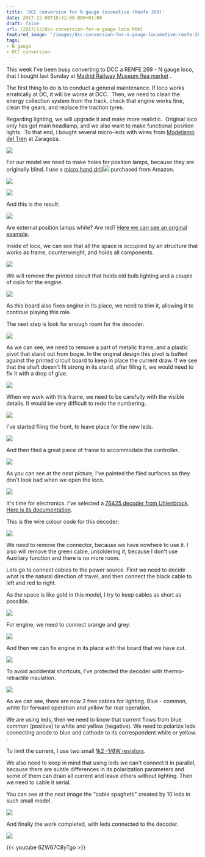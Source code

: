 ```yaml
---
title: 'DCC conversion for N gauge locomotive (Renfe 269)'
date: 2017-12-06T10:31:00.000+01:00
draft: false
url: /2017/12/dcc-conversion-for-n-gauge-loco.html
featured_image: '/images/dcc-conversion-for-n-gauge-locomotive-renfe-269.JPG'
tags: 
- N gauge
- DCC conversion
---
```


This week I've been busy converting to DCC a RENFE 269 - N gauge loco, that I bought last Sunday at [Madrid Railway Museum flea market](https://www.museodelferrocarril.org/findesemana/mercadillo.asp) .  
  
The first thing to do is to conduct a general maintenance. If loco works erratically at DC, it will be worse at DCC.  Then, we need to clean the energy collection system from the track, check that engine works fine, clean the gears, and replace the traction tyres.  
  
Regarding lighting, we will upgrade it and make more realistic.  Original loco only has got main headlamp, and we also want to make functional position lights.  To that end, I bought several micro-leds with wires from [Modelismo del Tren](http://www.modelismodeltren.com/smd-micro-cable/) at Zaragoza.  
  

[![](IMG_4110.JPG)](IMG_4110_big.jpeg)

  
For our model we need to make holes for position lamps, because they are originally blind. I use a [micro hand drill](https://www.amazon.co.uk/gp/product/B06XG1FY8P/ref=as_li_tl?ie=UTF8&camp=1634&creative=6738&creativeASIN=B06XG1FY8P&linkCode=as2&tag=littlerailway-21&linkId=0f42efcce03360929549cb369453b5c1)![](https://ir-es.amazon-adsystem.com/e/ir?t=rpr0f-21&l=am2&o=30&a=B01IEXTQJU) purchased from Amazon.  
  

[![](IMG_4107.JPG)](IMG_4107_big.jpeg)

  

[![](IMG_4106.JPG)](IMG_4106_big.jpeg)

  

And this is the result:

  

[![](IMG_4108.JPG)](IMG_4108_big.jpeg)

  

Are external position lamps white? Are red? [Here we can see an original example](https://farm6.static.flickr.com/5248/5258158264_38475ea94f_b.jpg).  
  
Inside of loco, we can see that all the space is occupied by an structure that works as frame, counterweight, and holds all components.  
  

[![](IMG_4099.JPG)](IMG_4099_big.jpeg)

  
We will remove the printed circuit that holds old bulb lighting and a couple of coils for the engine.  
  

[![](IMG_4100.JPG)](IMG_4100_big.jpeg)

  
As this board also fixes engine in its place, we need to trim it, allowing it to continue playing this role.  
  
The next step is look for enough room for the decoder.  
  

[![](IMG_4101.JPG)](IMG_4101_big.jpeg)

  
As we can see, we need to remove a part of metalic frame, and a plastic pivot that stand out from bogie. In the original design this pivot is butted against the printed circuit board to keep in place the current draw. If we see that the shaft doesn't fit strong in its stand, after filing it, we would need to fix it with a drop of glue.  
  

[![](IMG_4102.JPG)](IMG_4102_big.jpeg)

  
When we work with this frame, we need to be carefully with the visible details. It would be very difficult to redo the numbering.  
  

[![](IMG_4109.JPG)](IMG_4109_big.jpeg)

  
I've started filing the front, to leave place for the new leds.  
  

[![](IMG_4111.JPG)](IMG_4111_big.jpeg)

  
And then filed a great piece of frame to accommodate the controller.  
  

[![](IMG_4114.JPG)](IMG_4114_big.jpeg)

  
As you can see at the next picture, I've painted the filed surfaces so they don't look bad when we open the loco.  
  

[![](IMG_4115.JPG)](IMG_4115_big.jpeg)

  
It's time for electronics. I've selected a [76425 decoder from Uhlenbrock](https://www.amazon.co.uk/gp/product/B008RKQMMA/ref=as_li_tl?ie=UTF8&camp=1634&creative=6738&creativeASIN=B008RKQMMA&linkCode=as2&tag=littlerailway-21&linkId=e8441e0ab7f26fbfdebfc826916f495a). [Here is its documentation](http://www.uhlenbrock.de/de_DE/service/download/handbook/en/I4B050BD-057.apd/Bes76425e.pdf).  
  
This is the wire colour code for this decoder:  
  

[![](Screenshot%2B2017-12-07%2B23.41.01.png)]((Screenshot%2B2017-12-07%2B23.41.01_big.png))

  
We need to remove the connector, because we have nowhere to use it. I also will remove the green cable, unsoldering it, because I don't use Auxiliary function and there is no more room.  
  
Lets go to connect cables to the power source. First we need to decide what is the natural direction of travel, and then connect the black cable to left and red to right.  
  
As the space is like gold in this model, I try to keep cables as short as possible.  
  

[![](IMG_4116.JPG)](IMG_4116_big.jpeg)

  
For engine, we need to connect orange and grey.  
  

[![](IMG_4117.JPG)](IMG_4117_big.jpeg)

  
And then we can fix engine in its place with the board that we have cut.  
  

[![](IMG_4118.JPG)](IMG_4118_big.jpeg)

  
To avoid accidental shortcuts, I've protected the decoder with thermo-retractile insulation.  
  

[![](IMG_4119.JPG)](IMG_4119_big.jpeg)

  
As we can see, there are now 3 free cables for lighting. Blue - common,  white for forward operation and yellow for rear operation.  
  
We are using leds, then we need to know that current flows from blue common (positive) to white and yellow (negative). We need to polarize leds connecting anode to blue and cathode to its correspondent white or yellow. .  
  
To limit the current, I use two small [1k2 -1/8W resistors](https://www.amazon.co.uk/gp/product/B00EZMBG3O/ref=as_li_tl?ie=UTF8&camp=1634&creative=6738&creativeASIN=B00EZMBG3O&linkCode=as2&tag=littlerailway-21&linkId=c622fae072c09450b34d7d10508d59a9).  
  
We also need to keep in mind that using leds we can't connect it in parallel, because there are subtle differences in its polarization parameters and some of them can drain all current and leave others without lighting. Then we need to cable it serial.  
  
You can see at the next image the "cable spaghetti" created by 10 leds in such small model.  
  

[![](IMG_4120.JPG)](IMG_4120_big.jpeg)

  
And finally the work completed, with leds connected to the decoder.  
  

  [![](IMG_4124.JPG)](IMG_4124_big.jpeg)

{{< youtube 6ZW67C8yTgo >}}